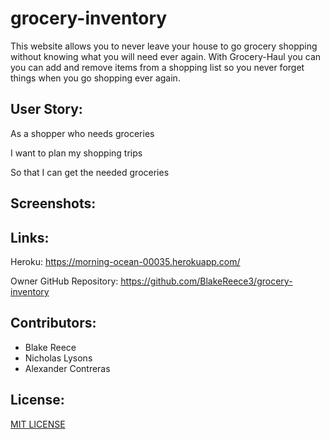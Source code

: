 # grocery-inventory

This website allows you to never leave your house to go grocery shopping without knowing what you will need ever again. With Grocery-Haul you can you can add and remove items from a shopping list so you never forget things when you go shopping ever again.

## User Story:

As a shopper who needs groceries

I want to plan my shopping trips

So that I can get the needed groceries

## Screenshots:


## Links:

Heroku: https://morning-ocean-00035.herokuapp.com/

Owner GitHub Repository: https://github.com/BlakeReece3/grocery-inventory
## Contributors:
- Blake Reece 
- Nicholas Lysons 
- Alexander Contreras 
## License:

[MIT LICENSE](LICENSE.txt)
